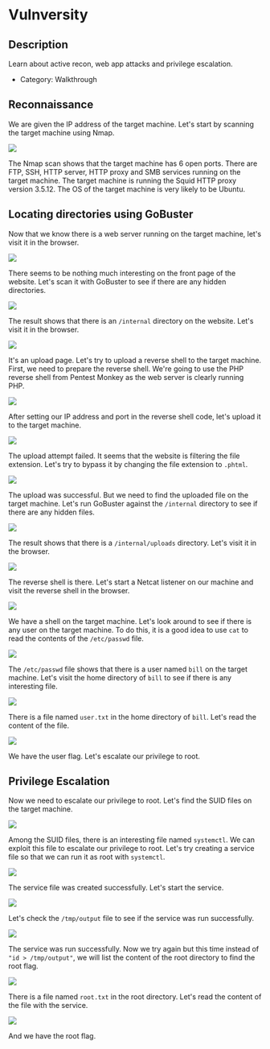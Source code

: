 # Vulnversity

## Description

Learn about active recon, web app attacks and privilege escalation.
* Category: Walkthrough

## Reconnaissance

We are given the IP address of the target machine. Let's start by scanning the target machine using Nmap.

![](recon-nmap.png)

The Nmap scan shows that the target machine has 6 open ports. There are FTP, SSH, HTTP server, HTTP proxy and SMB services running on the target machine. The target machine is running the Squid HTTP proxy version 3.5.12. The OS of the target machine is very likely to be Ubuntu.

## Locating directories using GoBuster

Now that we know there is a web server running on the target machine, let's visit it in the browser.

![](website.png)

There seems to be nothing much interesting on the front page of the website. Let's scan it with GoBuster to see if there are any hidden directories.

![](gobuster.png)

The result shows that there is an `/internal` directory on the website. Let's visit it in the browser.

![](internal.png)

It's an upload page. Let's try to upload a reverse shell to the target machine. First, we need to prepare the reverse shell. We're going to use the PHP reverse shell from Pentest Monkey as the web server is clearly running PHP.

![](reverse-shell-code.png)

After setting our IP address and port in the reverse shell code, let's upload it to the target machine.

![](attempt-failed.png)

The upload attempt failed. It seems that the website is filtering the file extension. Let's try to bypass it by changing the file extension to `.phtml`.

![](upload-success.png)

The upload was successful. But we need to find the uploaded file on the target machine. Let's run GoBuster against the `/internal` directory to see if there are any hidden files.

![](internal-gobuster.png)

The result shows that there is a `/internal/uploads` directory. Let's visit it in the browser.

![](uploads-dir.png)

The reverse shell is there. Let's start a Netcat listener on our machine and visit the reverse shell in the browser.

![](reverse-shell.png)

We have a shell on the target machine. Let's look around to see if there is any user on the target machine. To do this, it is a good idea to use `cat` to read the contents of the `/etc/passwd` file.

![](etc_passwd.png)

The `/etc/passwd` file shows that there is a user named `bill` on the target machine. Let's visit the home directory of `bill` to see if there is any interesting file.

![](bill-home.png)

There is a file named `user.txt` in the home directory of `bill`. Let's read the content of the file.

![](bill-flag.png)

We have the user flag. Let's escalate our privilege to root.

## Privilege Escalation

Now we need to escalate our privilege to root. Let's find the SUID files on the target machine.

![](suid-files.png)

Among the SUID files, there is an interesting file named `systemctl`. We can exploit this file to escalate our privilege to root. Let's try creating a service file so that we can run it as root with `systemctl`.

![](test-service.png)

The service file was created successfully. Let's start the service.

![](test-run.png)

Let's check the `/tmp/output` file to see if the service was run successfully.

![](test-output.png)

The service was run successfully. Now we try again but this time instead of `"id > /tmp/output"`, we will list the content of the root directory to find the root flag.

![](ls-root.png)

There is a file named `root.txt` in the root directory. Let's read the content of the file with the service.

![](root-flag.png)

And we have the root flag.